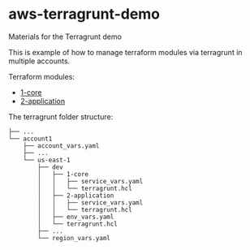 # aws-terragrunt-demo
Materials for the Terragrunt demo

This is example of how to manage terraform modules via terragrunt in multiple accounts.

Terraform modules:
- [1-core](https://github.com/vadymbat/aws-terragrunt-demo-tf-module-core)
- [2-application](https://github.com/vadymbat/aws-terragrunt-demo-tf-module-application)

The terragrunt folder structure:

    ├── ...
    └── account1
        ├── account_vars.yaml
        ├── ...
        └── us-east-1
            ├── dev
            │   ├── 1-core
            │   │   ├── service_vars.yaml
            │   │   └── terragrunt.hcl
            │   ├── 2-application
            │   │   ├── service_vars.yaml
            │   │   └── terragrunt.hcl
            │   ├── env_vars.yaml
            │   └── terragrunt.hcl
            ├── ...
            └── region_vars.yaml